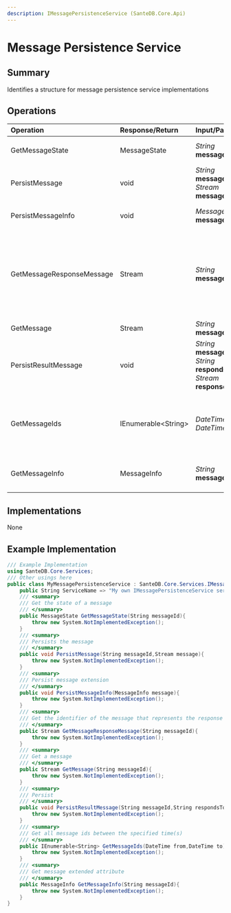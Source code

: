 ```yaml
---
description: IMessagePersistenceService (SanteDB.Core.Api)
---
```


# Message Persistence Service

## Summary

Identifies a structure for message persistence service implementations

## Operations

| Operation | Response/Return | Input/Parameter | Description |
| :--- | :--- | :--- | :--- |
| GetMessageState | MessageState | _String_ **messageId** | Get the state of a message |
| PersistMessage | void | _String_ **messageId** _Stream_ **message** | Persists the message |
| PersistMessageInfo | void | _MessageInfo_ **message** | Persist message extension |
| GetMessageResponseMessage | Stream | _String_ **messageId** | Get the identifier of the message that represents the response to the current message |
| GetMessage | Stream | _String_ **messageId** | Get a message |
| PersistResultMessage | void | _String_ **messageId** _String_ **respondsToId** _Stream_ **response** | Persist |
| GetMessageIds | IEnumerable&lt;String&gt; | _DateTime_ **from** _DateTime_ **to** | Get all message ids between the specified time\(s\) |
| GetMessageInfo | MessageInfo | _String_ **messageId** | Get message extended attribute |

## Implementations

None

## Example Implementation

```csharp
/// Example Implementation
using SanteDB.Core.Services;
/// Other usings here
public class MyMessagePersistenceService : SanteDB.Core.Services.IMessagePersistenceService { 
    public String ServiceName => "My own IMessagePersistenceService service";
    /// <summary>
    /// Get the state of a message
    /// </summary>
    public MessageState GetMessageState(String messageId){
        throw new System.NotImplementedException();
    }
    /// <summary>
    /// Persists the message
    /// </summary>
    public void PersistMessage(String messageId,Stream message){
        throw new System.NotImplementedException();
    }
    /// <summary>
    /// Persist message extension
    /// </summary>
    public void PersistMessageInfo(MessageInfo message){
        throw new System.NotImplementedException();
    }
    /// <summary>
    /// Get the identifier of the message that represents the response to the current message
    /// </summary>
    public Stream GetMessageResponseMessage(String messageId){
        throw new System.NotImplementedException();
    }
    /// <summary>
    /// Get a message
    /// </summary>
    public Stream GetMessage(String messageId){
        throw new System.NotImplementedException();
    }
    /// <summary>
    /// Persist
    /// </summary>
    public void PersistResultMessage(String messageId,String respondsToId,Stream response){
        throw new System.NotImplementedException();
    }
    /// <summary>
    /// Get all message ids between the specified time(s)
    /// </summary>
    public IEnumerable<String> GetMessageIds(DateTime from,DateTime to){
        throw new System.NotImplementedException();
    }
    /// <summary>
    /// Get message extended attribute
    /// </summary>
    public MessageInfo GetMessageInfo(String messageId){
        throw new System.NotImplementedException();
    }
}
```

